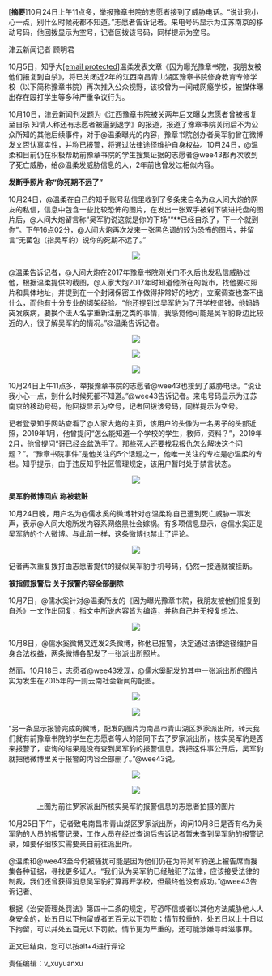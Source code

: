 <p>[<strong>摘要</strong>]10月24日上午11点多，举报豫章书院的志愿者接到了威胁电话。“说让我小心一点，别什么时候死都不知道。”志愿者告诉记者。来电号码显示为江苏南京的移动号码，他回拨显示为空号，记者回拨该号码，同样提示为空号。<span id="more-8666"></span></p>
<div class="qq_article">
<div accesskey="3" class="bd" tabindex="-1">
<div id="Cnt-Main-Article-QQ" class="Cnt-Main-Article-QQ">
<p class="text">津云新闻记者 顾明君</p>
<p class="text">10月5日，知乎大<a href="/cdn-cgi/l/email-protection" class="__cf_email__" data-cfemail="207660">[email&#160;protected]</a>温柔发表文章《因为曝光豫章书院，我朋友被他们报复到自杀》，将已关闭近2年的江西南昌青山湖区豫章书院修身教育专修学校（以下简称豫章书院）再次推入公众视野，该校曾为一间戒网瘾学校，被媒体曝出存在殴打学生等多种严重争议行为。</p>
<p class="text">10月10日，津云新闻刊发题为《江西豫章书院被关两年后又曝女志愿者曾被报复至自杀 知情人称还有志愿者被逼到退学》的报道，报道了豫章书院关闭后不为公众所知的其他后续事件，对于@温柔曝光的内容，豫章书院创办者吴军豹曾在微博发文否认真实性，并称已报警，将通过法律途径维护自身权益。10月24日，@温柔和目前仍在积极帮助前豫章书院的学生搜集证据的志愿者@wee43都再次收到了死亡威胁，给@温柔发威胁信息的人，2年前也曾发过相似内容。</p>
<p class="text"><strong>发断手照片 称“你死期不远了”</strong></p>
<p class="text">10月24日，@温柔在自己的知乎账号私信里收到了多条来自名为@人间大炮的网友的私信，信息中包含一些比较恐怖的图片，在发出一张双手被剁下装进托盘的图片后，@人间大炮留言称“吴军豹说这就是你的下场”“**已经自杀了，下一个就到你”。下午16点02分，@人间大炮再次发来一张黑色调的较为恐怖的图片，并留言“无菌包（指吴军豹）说你的死期不远了。”</p>
<p align="center"><img src="https://github.com/ZjzMisaka/iaders/tree/master/img/2019/11/20191107051900-abda6.jpeg"></p>
<p class="text">@温柔告诉记者，@人间大炮在2017年豫章书院刚关门不久后也发私信威胁过他，根据温柔提供的截图，@人家大炮2017年时知道他所在的城市，找他要过照片和具体地址，并提到在一个封闭保密工作做得非常好的地方，立案调查也查不出什么，而他有十分专业的绑架经验。“他还提到过吴军豹为了开学校借钱，他妈妈突发疾病，要换个法人名字重新注册之类的事情，我感觉他可能是吴军豹身边比较近的人，很了解吴军豹的情况。”@温柔告诉记者。</p>
<p align="center"><img src="https://github.com/ZjzMisaka/iaders/tree/master/img/2019/11/20191107051900-66e9c.jpeg"></p>
<p align="center"><img src="https://github.com/ZjzMisaka/iaders/tree/master/img/2019/11/20191107051900-52843.jpeg"></p>
<p align="center"><img src="https://github.com/ZjzMisaka/iaders/tree/master/img/2019/11/20191107051900-48931.jpeg"></p>
<p class="text">10月24日上午11点多，举报豫章书院的志愿者@wee43也接到了威胁电话。“说让我小心一点，别什么时候死都不知道。”@wee43告诉记者。来电号码显示为江苏南京的移动号码，他回拨显示为空号，记者回拨该号码，同样提示为空号。</p>
<p class="text">记者登录知乎网站查看了@人家大炮的主页，该用户的头像为一名男子的头部近照，2019年1月，他曾提问“怎么能知道一个学校的学生，教师，资料？”，2019年2月，他曾提问“哥已经金盆洗手了。那些死人还要找我报仇怎么解决这个问题？”。“豫章书院事件”是他关注的5个话题之一，他唯一关注的专栏是@温柔的专栏。知乎提示，由于违反知乎社区管理规定，该用户暂时处于禁言状态。</p>
<p align="center"><img src="https://github.com/ZjzMisaka/iaders/tree/master/img/2019/11/20191107051900-a0322.jpeg"></p>
<p class="text"><strong>吴军豹微博回应 称被栽赃</strong></p>
<p class="text">10月24日晚，用户名为@儒水奚的微博针对@温柔称自己遭到死亡威胁一事发声，表示@人间大炮所发内容系网络黑社会嫁祸。有多项信息显示，@儒水奚正是吴军豹的个人微博。与此前一样，这条微博也禁止了评论。</p>
<p align="center"><img src="https://github.com/ZjzMisaka/iaders/tree/master/img/2019/11/20191107051900-8e680.jpeg"></p>
<p class="text">记者再次重复拨打由志愿者提供的疑似吴军豹手机号码，仍然一接通就被挂断。</p>
<p class="text"><strong>被指假报警后 关于报警内容全部删除</strong></p>
<p class="text">10月7日，@儒水奚针对@温柔所发的《因为曝光豫章书院，我朋友被他们报复到自杀》一文作出回复，指文中所说内容皆为编造，并称自己并无报复想法。</p>
<p align="center"><img src="https://github.com/ZjzMisaka/iaders/tree/master/img/2019/11/20191107051900-a04e8.jpeg"></p>
<p class="text">10月8日，@儒水奚微博又连发2条微博，称他已报警，决定通过法律途径维护自身合法权益，两条微博各配发了一张派出所照片。</p>
<p class="text">然而，10月18日，志愿者@wee43发现，@儒水奚配发的其中一张派出所的图片实为发生在2015年的一则云南社会新闻的配图。</p>
<p align="center"><img src="https://github.com/ZjzMisaka/iaders/tree/master/img/2019/11/20191107051900-540fe.jpeg"></p>
<p align="center"><img src="https://github.com/ZjzMisaka/iaders/tree/master/img/2019/11/20191107051901-2ac9a.jpeg"></p>
<p class="text">“另一条显示报警完成的微博，配发的图片为南昌市青山湖区罗家派出所，转天我们就有前豫章书院的学生在志愿者等人的陪同下去了罗家派出所，核实吴军豹是否来报警了，查询的结果是没有查到吴军豹的报警信息。我把这件事公开后，吴军豹就把他微博里关于报警的内容全部删了。”@wee43说。</p>
<p align="center"><img src="https://github.com/ZjzMisaka/iaders/tree/master/img/2019/11/20191107051901-d2f3b.jpeg"></p>
<p align="center"><img src="https://github.com/ZjzMisaka/iaders/tree/master/img/2019/11/20191107051901-bd1db.jpeg"></p>
<p class="text image_desc" align="center">上图为前往罗家派出所核实吴军豹报警信息的志愿者拍摄的图片</p>
<p class="text">10月25日下午，记者致电南昌市青山湖区罗家派出所，询问10月8日是否有名为吴军豹的人员的报警记录，工作人员在经过查询后告诉记者暂未查到吴军豹的报警记录，如要仔细核实需要亲自前往派出所。</p>
<p class="text">@温柔和@wee43至今仍被骚扰可能是因为他们仍在为将吴军豹送上被告席而搜集各种证据，寻找更多证人。“我们认为吴军豹已经触犯了法律，应该接受法律的制裁，我们还曾获得消息吴军豹打算再开学校，但最终他没有成功。”@wee43告诉记者。</p>
<p class="text">根据《治安管理处罚法》第四十二条的规定，写恐吓信或者以其他方法威胁他人人身安全的，处五日以下拘留或者五百元以下罚款；情节较重的，处五日以上十日以下拘留，可以并处五百元以下罚款。情节更为严重的，还可能涉嫌寻衅滋事罪。</p>
</div>
<p>正文已结束，您可以按alt+4进行评论</p></div>
</div>
<div class="qq_articleFt">
<div id="main_3">
<div id="qq_bottomShare">
<div class="qq_toolWrap clearfix">
<div id="QQeditor" class="qq_editor">责任编辑：v_xuyuanxu</div>